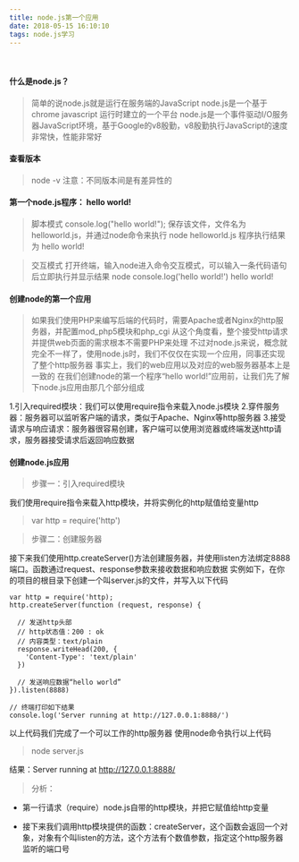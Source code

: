 ```yaml
---
title: node.js第一个应用
date: 2018-05-15 16:10:10
tags: node.js学习
---
```


<br/>

#### 什么是node.js？

> 简单的说node.js就是运行在服务端的JavaScript
  node.js是一个基于chrome javascript 运行时建立的一个平台
  node.js是一个事件驱动I/O服务器JavaScript环境，基于Google的v8殷勤，v8殷勤执行JavaScript的速度非常快，性能非常好

#### 查看版本

> node -v
  注意：不同版本间是有差异性的

#### 第一个node.js程序： hello world!

> 脚本模式
  console.log("hello world!");
  保存该文件，文件名为helloworld.js，并通过node命令来执行 node helloworld.js
  程序执行结果为 hello world!

> 交互模式
  打开终端，输入node进入命令交互模式，可以输入一条代码语句后立即执行并显示结果
  node
  > console.log('hello world!')
  hello world!

#### 创建node的第一个应用

> 如果我们使用PHP来编写后端的代码时，需要Apache或者Nginx的http服务器，并配置mod_php5模块和php_cgi
  从这个角度看，整个接受http请求并提供web页面的需求根本不需要PHP来处理
  不过对node.js来说，概念就完全不一样了，使用node.js时，我们不仅仅在实现一个应用，同事还实现了整个http服务器
  事实上，我们的web应用以及对应的web服务器基本上是一致的
  在我们创建node的第一个程序“hello world!”应用前，让我们先了解下node.js应用由那几个部分组成

  1.引入required模块：我们可以使用require指令来载入node.js模块
  2.穿件服务器：服务器可以监听客户端的请求，类似于Apache、Nginx等http服务器
  3.接受请求与响应请求：服务器很容易创建，客户端可以使用浏览器或终端发送http请求，服务器接受请求后返回响应数据

#### 创建node.js应用

> 步骤一：引入required模块

我们使用require指令来载入http模块，并将实例化的http赋值给变量http

> var http = require('http')

> 步骤二：创建服务器

接下来我们使用http.createServer()方法创建服务器，并使用listen方法绑定8888端口。函数通过request、response参数来接收数据和响应数据
实例如下，在你的项目的根目录下创建一个叫server.js的文件，并写入以下代码

    var http = require('http);
    http.createServer(function (request, response) {

      // 发送http头部
      // http状态值：200 : ok
      // 内容类型：text/plain
      response.writeHead(200, {
        'Content-Type': 'text/plain'
      })

      // 发送响应数据“hello world”
    }).listen(8888)

    // 终端打印如下结果
    console.log('Server running at http://127.0.0.1:8888/')

以上代码我们完成了一个可以工作的http服务器
使用node命令执行以上代码

> node server.js

结果：Server running at http://127.0.0.1:8888/

> 分析：

* 第一行请求（require）node.js自带的http模块，并把它赋值给http变量

* 接下来我们调用http模块提供的函数：createServer，这个函数会返回一个对象，对象有个叫listen的方法，这个方法有个数值参数，指定这个http服务器监听的端口号








